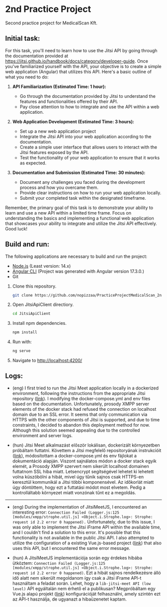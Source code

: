 # 2nd Practice Project
Second practice project for MedicalScan Kft.
## Initial task:

For this task, you'll need to learn how to use the Jitsi API by going through the documentation provided at https://jitsi.github.io/handbook/docs/category/developer-guide. Once you've familiarized yourself with the API, your objective is to create a simple web application (Angular) that utilizes this API. Here's a basic outline of what you need to do:

1. **API Familiarization (Estimated Time: 1 hour):**
    * Go through the documentation provided by Jitsi to understand the features and functionalities offered by their API.
    * Pay close attention to how to integrate and use the API within a web application.

2. **Web Application Development (Estimated Time: 3 hours):**
    * Set up a new web application project
    * Integrate the Jitsi API into your web application according to the documentation.
    * Create a simple user interface that allows users to interact with the Jitsi features exposed by the API.
    * Test the functionality of your web application to ensure that it works as expected.


3. **Documentation and Submission (Estimated Time: 30 minutes):**
    * Document any challenges you faced during the development process and how you overcame them.
    * Provide clear instructions on how to run your web application locally.
    * Submit your completed task within the designated timeframe.

Remember, the primary goal of this task is to demonstrate your ability to learn and use a new API within a limited time frame. Focus on understanding the basics and implementing a functional web application that showcases your ability to integrate and utilize the Jitsi API effectively. Good luck!

## Build and run:
The following applications are necessary to build and run the project:
- [Node.js](https://nodejs.org/) (Least version: 14.x)
- [Angular CLI](https://angular.io/cli) (Project was generated with Angular version 17.3.0.)
- Git
1. Clone this repository.
   ```bash
   git clone https://github.com/nopizzaa/PracticeProjectMedicalScan_2nd.git
2. Open JitsiApiClient directiory.
   ```bash
   cd JitsiApiClient
3. Install npm dependencies.
   ```bash
   npm install
4. Run with:
   ```bash
   ng serve
5. Navigate to [http://localhost:4200/](http://localhost:4200/)
## Logs:
- (eng) I first tried to run the Jitsi Meet application locally in a dockerized environment, following the instructions from the appropriate Jitsi repository ([link](https://github.com/jitsi/docker-jitsi-meet)). I modifying the docker-compose.yml and env files based on the documentation. Unfortunately, prosody XMPP server elements of the docker stack had refused the connection on localhost domain due to an SSL error. It seems that only communication via HTTPS with the other components of Jitsi is supported, and due to time constraints, I decided to abandon this deployment method for now. Although this solution seemed appealing due to the controlled environment and server logs.

- (hun) Jitsi Meet alkalmazást először lokálisan, dockerizált környezetben próbáltam futtatni. Követtem a Jitsi megfelelő repositoryának instrukcióit ([link](https://github.com/jitsi/docker-jitsi-meet)), módosítottam a docker-compose.yml és env fájlokat a dokumentáció alapján. Viszont sajnálatos módon a docker stack egyik elemét, a Prosody XMPP szervert nem sikerült localhost domainen futtatnom SSL hiba miatt. Letsencrypt segítségével lehetet ki lehetett volna küszöbölni a hibát, mivel úgy tűnik sajnos csak HTTPS-en keresztül kommunikál a Jitsi többi komponensével. Az időkorlát miatt úgy döntöttem, hogy ezt a futtatási módot most elvetem. Pedig a kontrolláltabb környezet miatt vonzónak tűnt ez a megoldás.

<hr>

- (eng) During the implementation of JitsiMeetJS, I encountered an interesting error: `Connection Failed (Logger.js:125 [modules/xmpp/strophe.util.js] <Object.i.Strophe.log>: Strophe: request id 2.2 error 0 happened).` Unfortunately, due to this issue, I was only able to implement the Jitsi iFrame API within the available time, and I couldn't find a solution to this error. It's possible that this functionality is not available in the public Jitsi API. I also attempted to utilize the configuration of a existing Vue.js-based project ([link](https://github.com/jurcello/jitsi-vue-tutorial)) that also uses this API, but I encountered the same error message.

- (hun) A JitsiMeetJS implementációja során egy érdekes hibába ütköztem: `Connection Failed (Logger.js:125 [modules/xmpp/strophe.util.js] <Object.i.Strophe.log>: Strophe: request id 2.2 error 0 happened)`. Ezt a hibát sajnos rendelkezésre álló idő alatt nem sikerült megoldanom így csak a Jitsi iFrame API-t használtam a feladat során. Lehet, hogy a `lib-jitsi-meet API (low level)` API egyáltalán nem érhető el a publikusan? Megpróbáltam egy Vue.js alapú projekt ([link](https://github.com/jurcello/jitsi-vue-tutorial)) konfigurációját felhasználni, amely szintén ezt az API-t használja, de ugyanazt a hibaüzenetet kaptam.